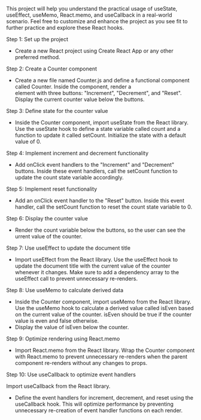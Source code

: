 This project will help you understand
the practical usage of useState, useEffect, 
useMemo, React.memo, and useCallback in
a real-world scenario. Feel free to
customize and enhance the project as
you see fit to further practice and
explore these React hooks.

Step 1: Set up the project
-  Create a new React project using Create
React App or any other preferred method.

Step 2: Create a Counter component
-  Create a new file named Counter.js and
define a functional component called Counter.
Inside the component, render a <div> element
with three buttons: "Increment", "Decrement",
and "Reset". Display the current counter
value below the buttons.

Step 3: Define state for the counter value

-  Inside the Counter component, import
useState from the React library. Use the
useState hook to define a state variable
called count and a function to update it
called setCount. Initialize the state with
a default value of 0.

Step 4: Implement increment and
decrement functionality

-  Add onClick event handlers to the
"Increment" and "Decrement" buttons.
Inside these event handlers, call the
setCount function to update the count
state variable accordingly.

Step 5: Implement reset functionality

-  Add an onClick event handler to the
"Reset" button. Inside this event handler,
call the setCount function to reset the
count state variable to 0.

Step 6: Display the counter value

-  Render the count variable below the
buttons, so the user can see the
urrent value of the counter.

Step 7: Use useEffect to update
the document title

-  Import useEffect from the React library.
Use the useEffect hook to update the
document title with the current value
of the counter whenever it changes.
Make sure to add a dependency array to
the useEffect call to prevent
unnecessary re-renders.

Step 8: Use useMemo to calculate derived data

-  Inside the Counter component, import useMemo
from the React library. Use the useMemo
hook to calculate a derived value called
isEven based on the current value of the
counter. isEven should be true if the 
counter value is even and false otherwise.
-  Display the value of isEven below the counter.

Step 9: Optimize rendering using React.memo

-  Import React.memo from the React library.
Wrap the Counter component with React.memo
to prevent unnecessary re-renders when the
parent component re-renders without
any changes to props.

Step 10: Use useCallback to optimize
event handlers

Import useCallback from the React library.
-  Define the event handlers for increment,
decrement, and reset using the 
useCallback hook. This will optimize
performance by preventing unnecessary
re-creation of event handler functions
on each render.

